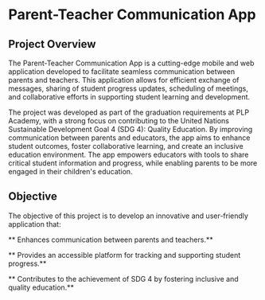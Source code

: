 # Parent-Teacher Communication App

## Project Overview
The Parent-Teacher Communication App is a cutting-edge mobile and web application developed to facilitate seamless communication between parents and teachers. 
This application allows for efficient exchange of messages, sharing of student progress updates, scheduling of meetings, and collaborative efforts in supporting student learning and development.

The project was developed as part of the graduation requirements at PLP Academy, with a strong focus on contributing to the United Nations Sustainable Development Goal 4 (SDG 4): Quality Education. 
By improving communication between parents and educators, the app aims to enhance student outcomes, foster collaborative learning, and create an inclusive education environment.
The app empowers educators with tools to share critical student information and progress, while enabling parents to be more engaged in their children's education.

## Objective
The objective of this project is to develop an innovative and user-friendly application that:

** Enhances communication between parents and teachers.**

** Provides an accessible platform for tracking and supporting student progress.**

** Contributes to the achievement of SDG 4 by fostering inclusive and quality education.**
